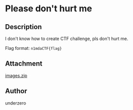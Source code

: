 # Please don't hurt me

## Description
I don't know how to create CTF challenge, pls don't hurt me.

Flag format: `n1mdaCTF{flag}`

## Attachment
[images.zip](./dist/images.zip)

## Author
underzero
